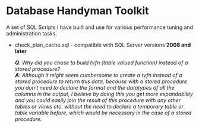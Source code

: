 # Database Handyman Toolkit
A set of SQL Scripts I have built and use for various performance tuning and administration tasks.

* check_plan_cache.sql - compatible with SQL Server versions **2008 and later**

  ***Q***: *Why did you chose to build tvfn (table valued function) instead of a stored procedure?* </br>
  ***A***: *Although it might seem cumbersome to create a tvfn instead of a stored procedure to return this data, because with a stored procedure you don't need to declare the format and the datatypes of all the columns in the output, I believe by doing this you get more expandability and you could easily join the result of this procedure with any other tables or views etc. without the need to declare a temporary table or table variable before, which would be necessary in the case of a stored procedure.*

